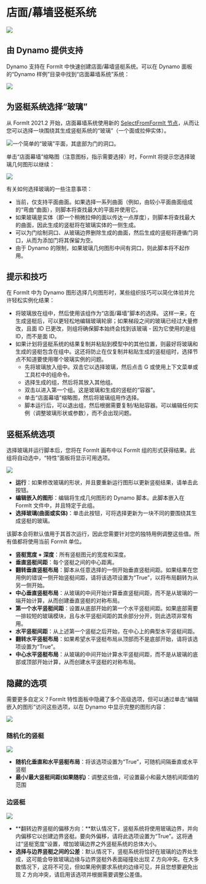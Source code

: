 # 店面/幕墙竖梃系统

![](../.gitbook/assets/dynamo-storefront-system-options.gif)

## 由 Dynamo 提供支持

Dynamo 支持在 FormIt 中快速创建店面/幕墙竖梃系统。可以在 Dynamo 面板的“Dynamo 样例”目录中找到“店面幕墙系统”系统：

![](../.gitbook/assets/storefront-curtainwall-button%20%281%29.png)

## 为竖梃系统选择“玻璃”

从 FormIt 2021.2 开始，店面幕墙系统使用新的 [SelectFromFormIt 节点](https://formit.autodesk.com/page/formit-dynamo#dynamo-formit-nodes)，从而让您可以选择一块围绕其生成竖梃系统的“玻璃”（一个面或拉伸实体）。

![一个简单的“玻璃”平面，其底部为门的洞口。](../.gitbook/assets/storefron-system-1_glass-only.png)

单击“店面幕墙”缩略图（注意图标，指示需要选择）时，FormIt 将提示您选择玻璃几何图形以继续：

![](../.gitbook/assets/storefront-curtainwall-prompt.png)

有关如何选择玻璃的一些注意事项：

* 当前，仅支持平面曲面。如果选择一系列曲面（例如，由较小平面曲面组成的“弯曲”曲面），则脚本将查找最大的平面并使用它。
* 如果玻璃是实体（即一个稍微拉伸的面以传达一点厚度），则脚本将查找最大的曲面，因此生成的竖梃将在玻璃实体的一侧生成。
* 可以为门绘制洞口、从玻璃边界删除生成的曲面，然后生成的竖梃将遵循门洞口，从而为添加门将其保留为空。
* 由于 Dynamo 的限制，如果玻璃几何图形中间有洞口，则此脚本将不起作用。

## 提示和技巧

在 FormIt 中为 Dynamo 图形选择几何图形时，某些组织技巧可以简化体验并允许轻松实例化结果：

* 将玻璃放在组中，然后使用该组作为“店面/幕墙”脚本的选择。 
   这样一来，在生成竖梃后，可以更轻松地编辑玻璃轮廓；如果梯段之间的玻璃已经过大量修改，且面 ID 已更改，则组将确保脚本始终会找到该玻璃 - 因为它使用的是组 ID，而不是面 ID。
* 如果计划将竖梃系统的结果复制并粘贴到模型中的其他位置，则最好将玻璃和生成的竖梃包含在组中。这还将防止在仅复制并粘贴生成的竖梃组时，选择节点不知道要使用哪个玻璃实例的问题。
   * 先将玻璃放入组中。双击它以选择玻璃，然后点击 G 或使用上下文菜单或工具栏中的组命令。
   * 选择生成的组，然后将其放入其他组。
   * 双击以进入第一个组。这是玻璃和生成的竖梃的“容器”。
   * 单击“店面幕墙”缩略图，然后将玻璃组用作选择。
   * 脚本运行后，可以退出组，然后根据需要复制/粘贴容器。可以编辑任何实例（调整玻璃形状或参数），而不会出现问题。

## 竖梃系统选项

选择玻璃并运行脚本后，您将在 FormIt 画布中以 FormIt 组的形式获得结果。此组将自动选中，“特性”面板将显示可用选项。

![](../.gitbook/assets/storefront-curtainwall-parameters.png)

* **运行**：如果修改玻璃的形状，并且要重新运行图形以更新竖梃结果，请单击此按钮。
* **编辑嵌入的图形**：编辑将生成几何图形的 Dynamo 脚本。此脚本嵌入在 FormIt 文件中，并且特定于此组。
* **选择玻璃(曲面或实体)**：单击此按钮，可将选择更新为一块不同的要围绕其生成竖梃的玻璃。

该脚本会将默认值用于其首次运行，因此您需要针对您的独特用例调整这些值。所有值都将使用当前 FormIt 单位。

* **竖梃宽度 + 深度**：所有竖梃图元的宽度和深度。
* **垂直竖梃间距**：每个竖梃之间的中心距离。
* **翻转垂直竖梃布局**：脚本从任意选择的一侧开始垂直竖梃间距。如果结果在您用例的错误一侧开始竖梃间距，请将该选项设置为“True”，以将布局翻转为从另一侧开始。
* **中心垂直竖梃布局**：从玻璃的中间开始计算垂直竖梃间距，而不是从玻璃的一端开始计算，从而创建垂直竖梃的对称布局。
* **第一个水平竖梃间距**：设置从底部开始的第一个水平竖梃间距。如果底部需要一排较短的玻璃模块，且与水平竖梃间距的其余部分分开，则此选项非常有用。
* **水平竖梃间距**：从上述第一个竖梃之后开始，在中心上的典型水平竖梃间距。
* **翻转水平竖梃布局**：如果希望水平竖梃布局从顶部而不是底部开始，请将该选项设置为“True”。
* **中心水平竖梃布局**：从玻璃的中间开始计算水平竖梃间距，而不是从玻璃的底部或顶部开始计算，从而创建水平竖梃的对称布局。

## 隐藏的选项

需要更多自定义？FormIt 特性面板中隐藏了多个高级选项，但可以通过单击“编辑嵌入的图形”访问这些选项，以在 Dynamo 中显示完整的图形内容：

![](../.gitbook/assets/dynamo-edit-embedded-graph.png)

### 随机化的竖梃

![](../.gitbook/assets/storefront-curtainwall-random-verticals.png)

* **随机化垂直和水平竖梃布局**：将该选项设置为“True”，可随机间隔垂直或水平竖梃
* **最小/最大竖梃间距(如果随机)**：调整这些值，可设置最小和最大随机间距值的范围

### 边竖梃

![](../.gitbook/assets/storefront-curtainwall-border-mullion-options.png)

* **翻转边界竖梃的偏移方向：**默认情况下，竖梃系统将使用玻璃边界，并向内偏移它以创建边界竖梃。要向外偏移，请将此选项设置为“True”。这将通过“竖梃宽度”设置，增加玻璃边界之外竖梃系统的总体大小。
* **选择与边界竖梃之间的公差**：默认情况下，竖梃系统将恰好在玻璃的边界处生成，这可能会导致玻璃边缘与边界竖梃外表面碰撞处出现 Z 方向冲突。在大多数情况下，这将不可见，但如果用例要求系统的边缘可见，并且您想要避免出现 Z 方向冲突，请启用该选项并根据需要调整公差值。

